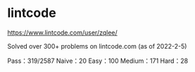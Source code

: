 # lintcode

https://www.lintcode.com/user/zqlee/

Solved over 300+ problems on lintcode.com (as of 2022-2-5)

Pass：319/2587
Naive：20
Easy：100
Medium：171
Hard：28
